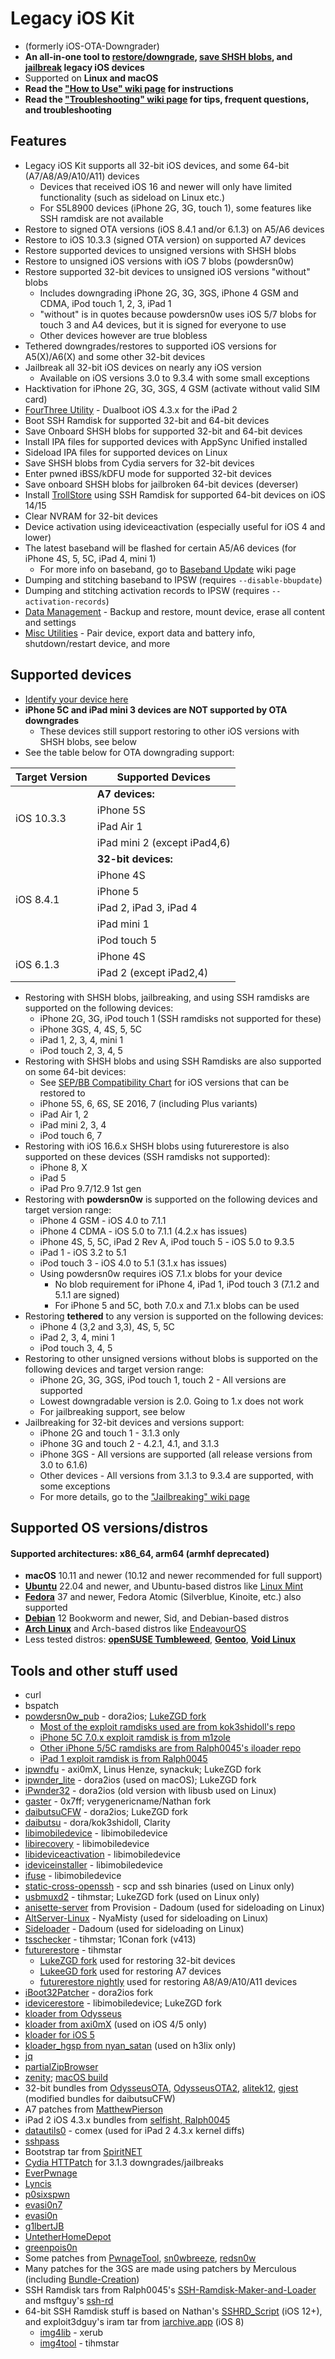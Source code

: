 # Legacy iOS Kit

- (formerly iOS-OTA-Downgrader)
- **An all-in-one tool to [restore/downgrade](https://github.com/LukeZGD/Legacy-iOS-Kit/wiki/Restore-Downgrade), [save SHSH blobs](https://github.com/LukeZGD/Legacy-iOS-Kit/wiki/Saving-SHSH-blobs), and [jailbreak](https://github.com/LukeZGD/Legacy-iOS-Kit/wiki/Jailbreaking) legacy iOS devices**
- Supported on **Linux and macOS**
- **Read the ["How to Use" wiki page](https://github.com/LukeZGD/Legacy-iOS-Kit/wiki/How-to-Use) for instructions**
- **Read the ["Troubleshooting" wiki page](https://github.com/LukeZGD/Legacy-iOS-Kit/wiki/Troubleshooting) for tips, frequent questions, and troubleshooting**

## Features
- Legacy iOS Kit supports all 32-bit iOS devices, and some 64-bit (A7/A8/A9/A10/A11) devices
    - Devices that received iOS 16 and newer will only have limited functionality (such as sideload on Linux etc.)
    - For S5L8900 devices (iPhone 2G, 3G, touch 1), some features like SSH ramdisk are not available
- Restore to signed OTA versions (iOS 8.4.1 and/or 6.1.3) on A5/A6 devices
- Restore to iOS 10.3.3 (signed OTA version) on supported A7 devices
- Restore supported devices to unsigned versions with SHSH blobs
- Restore to unsigned iOS versions with iOS 7 blobs (powdersn0w)
- Restore supported 32-bit devices to unsigned iOS versions "without" blobs
    - Includes downgrading iPhone 2G, 3G, 3GS, iPhone 4 GSM and CDMA, iPod touch 1, 2, 3, iPad 1
    - "without" is in quotes because powdersn0w uses iOS 5/7 blobs for touch 3 and A4 devices, but it is signed for everyone to use
    - Other devices however are true blobless
- Tethered downgrades/restores to supported iOS versions for A5(X)/A6(X) and some other 32-bit devices
- Jailbreak all 32-bit iOS devices on nearly any iOS version
    - Available on iOS versions 3.0 to 9.3.4 with some small exceptions
- Hacktivation for iPhone 2G, 3G, 3GS, 4 GSM (activate without valid SIM card)
- [FourThree Utility](https://github.com/LukeZGD/FourThree-iPad2) - Dualboot iOS 4.3.x for the iPad 2
- Boot SSH Ramdisk for supported 32-bit and 64-bit devices
- Save Onboard SHSH blobs for supported 32-bit and 64-bit devices
- Install IPA files for supported devices with AppSync Unified installed
- Sideload IPA files for supported devices on Linux
- Save SHSH blobs from Cydia servers for 32-bit devices
- Enter pwned iBSS/kDFU mode for supported 32-bit devices
- Save onboard SHSH blobs for jailbroken 64-bit devices (deverser)
- Install [TrollStore](https://github.com/LukeZGD/Legacy-iOS-Kit/wiki/TrollStore) using SSH Ramdisk for supported 64-bit devices on iOS 14/15
- Clear NVRAM for 32-bit devices
- Device activation using ideviceactivation (especially useful for iOS 4 and lower)
- The latest baseband will be flashed for certain A5/A6 devices (for iPhone 4S, 5, 5C, iPad 4, mini 1)
    - For more info on baseband, go to [Baseband Update](https://github.com/LukeZGD/Legacy-iOS-Kit/wiki/Baseband-Update) wiki page
- Dumping and stitching baseband to IPSW (requires `--disable-bbupdate`)
- Dumping and stitching activation records to IPSW (requires `--activation-records`)
- [Data Management](https://github.com/LukeZGD/Legacy-iOS-Kit/wiki/Data-Management) - Backup and restore, mount device, erase all content and settings
- [Misc Utilities](https://github.com/LukeZGD/Legacy-iOS-Kit/wiki/Misc-Utilities) - Pair device, export data and battery info, shutdown/restart device, and more

## Supported devices
- [Identify your device here](https://ipsw.me/device-finder)
- **iPhone 5C and iPad mini 3 devices are NOT supported by OTA downgrades**
    - These devices still support restoring to other iOS versions with SHSH blobs, see below
- See the table below for OTA downgrading support:

<table>
    <thead>
        <tr>
            <th>Target Version</th>
            <th>Supported Devices</th>
        </tr>
    </thead>
    <tbody>
        <tr>
            <td rowspan=4>iOS 10.3.3</td>
            <td><b>A7 devices:</b></td>
        </tr>
        <tr><td>iPhone 5S</td></tr>
        <tr><td>iPad Air 1</td></tr>
        <tr><td>iPad mini 2 (except iPad4,6)</td></tr>
        <tr>
            <td rowspan=6>iOS 8.4.1</td>
            <td><b>32-bit devices:</b></td>
        </tr>
        <tr><td>iPhone 4S</td></tr>
        <tr><td>iPhone 5</td></tr>
        <tr><td>iPad 2, iPad 3, iPad 4</td></tr>
        <tr><td>iPad mini 1</td></tr>
        <tr><td>iPod touch 5</td></tr>
        <tr>
            <td rowspan=2>iOS 6.1.3</td>
            <td>iPhone 4S</td>
        </tr>
        <tr><td>iPad 2 (except iPad2,4)</td></tr>
    </tbody>
</table>

- Restoring with SHSH blobs, jailbreaking, and using SSH ramdisks are supported on the following devices:
    - iPhone 2G, 3G, iPod touch 1 (SSH ramdisks not supported for these)
    - iPhone 3GS, 4, 4S, 5, 5C
    - iPad 1, 2, 3, 4, mini 1
    - iPod touch 2, 3, 4, 5
- Restoring with SHSH blobs and using SSH Ramdisks are also supported on some 64-bit devices:
    - See [SEP/BB Compatibility Chart](https://docs.google.com/spreadsheets/d/1Mb1UNm6g3yvdQD67M413GYSaJ4uoNhLgpkc7YKi3LBs/edit#gid=1191207636) for iOS versions that can be restored to
    - iPhone 5S, 6, 6S, SE 2016, 7 (including Plus variants)
    - iPad Air 1, 2
    - iPad mini 2, 3, 4
    - iPod touch 6, 7
- Restoring with iOS 16.6.x SHSH blobs using futurerestore is also supported on these devices (SSH ramdisks not supported):
    - iPhone 8, X
    - iPad 5
    - iPad Pro 9.7/12.9 1st gen
- Restoring with **powdersn0w** is supported on the following devices and target version range:
    - iPhone 4 GSM - iOS 4.0 to 7.1.1
    - iPhone 4 CDMA - iOS 5.0 to 7.1.1 (4.2.x has issues)
    - iPhone 4S, 5, 5C, iPad 2 Rev A, iPod touch 5 - iOS 5.0 to 9.3.5
    - iPad 1 - iOS 3.2 to 5.1
    - iPod touch 3 - iOS 4.0 to 5.1 (3.1.x has issues)
    - Using powdersn0w requires iOS 7.1.x blobs for your device
        - No blob requirement for iPhone 4, iPad 1, iPod touch 3 (7.1.2 and 5.1.1 are signed)
        - For iPhone 5 and 5C, both 7.0.x and 7.1.x blobs can be used
- Restoring **tethered** to any version is supported on the following devices:
    - iPhone 4 (3,2 and 3,3), 4S, 5, 5C
    - iPad 2, 3, 4, mini 1
    - iPod touch 3, 4, 5
- Restoring to other unsigned versions without blobs is supported on the following devices and target version range:
    - iPhone 2G, 3G, 3GS, iPod touch 1, touch 2 - All versions are supported
    - Lowest downgradable version is 2.0. Going to 1.x does not work
    - For jailbreaking support, see below
- Jailbreaking for 32-bit devices and versions support:
    - iPhone 2G and touch 1 - 3.1.3 only
    - iPhone 3G and touch 2 - 4.2.1, 4.1, and 3.1.3
    - iPhone 3GS - All versions are supported (all release versions from 3.0 to 6.1.6)
    - Other devices - All versions from 3.1.3 to 9.3.4 are supported, with some exceptions
    - For more details, go to the ["Jailbreaking" wiki page](https://github.com/LukeZGD/Legacy-iOS-Kit/wiki/Jailbreaking)


## Supported OS versions/distros

#### Supported architectures: x86_64, arm64 (armhf deprecated)

- **macOS** 10.11 and newer (10.12 and newer recommended for full support)
- [**Ubuntu**](https://ubuntu.com/) 22.04 and newer, and Ubuntu-based distros like [Linux Mint](https://www.linuxmint.com/)
- [**Fedora**](https://getfedora.org/) 37 and newer, Fedora Atomic (Silverblue, Kinoite, etc.) also supported
- [**Debian**](https://www.debian.org/) 12 Bookworm and newer, Sid, and Debian-based distros
- [**Arch Linux**](https://www.archlinux.org/) and Arch-based distros like [EndeavourOS](https://endeavouros.com/)
- Less tested distros: [**openSUSE Tumbleweed**](https://get.opensuse.org/tumbleweed/), [**Gentoo**](https://www.gentoo.org/), [**Void Linux**](https://voidlinux.org/)

## Tools and other stuff used
- curl
- bspatch
- [powdersn0w_pub](https://github.com/dora2-iOS/powdersn0w_pub) - dora2ios; [LukeZGD fork](https://github.com/LukeZGD/powdersn0w_pub)
    - [Most of the exploit ramdisks used are from kok3shidoll's repo](https://github.com/kok3shidoll/untitled)
    - [iPhone 5C 7.0.x exploit ramdisk is from m1zole](https://github.com/m1zole/untitled_pub)
    - [Other iPhone 5/5C ramdisks are from Ralph0045's iloader repo](https://github.com/Ralph0045/iloader)
    - [iPad 1 exploit ramdisk is from Ralph0045](https://github.com/Ralph0045/iBoot-5-Stuff)
- [ipwndfu](https://github.com/LukeZGD/ipwndfu) - axi0mX, Linus Henze, synackuk; LukeZGD fork
- [ipwnder_lite](https://github.com/LukeZGD/ipwnder_lite) - dora2ios (used on macOS); LukeZGD fork
- [iPwnder32](https://github.com/dora2-iOS/iPwnder32/tree/243ea5c6d1bd15f8bdd0b3a1ff4a7729bc14bac4) - dora2ios (old version with libusb used on Linux)
- [gaster](https://github.com/verygenericname/gaster) - 0x7ff; verygenericname/Nathan fork
- [daibutsuCFW](https://github.com/LukeZGD/daibutsuCFW) - dora2ios; LukeZGD fork
- [daibutsu](https://github.com/kok3shidoll/daibutsu) - dora/kok3shidoll, Clarity
- [libimobiledevice](https://github.com/LukeeGD/libimobiledevice) - libimobiledevice
- [libirecovery](https://github.com/LukeeGD/libirecovery) - libimobiledevice
- [libideviceactivation](https://github.com/LukeeGD/libideviceactivation) - libimobiledevice
- [ideviceinstaller](https://github.com/LukeeGD/ideviceinstaller) - libimobiledevice
- [ifuse](https://github.com/LukeeGD/ifuse) - libimobiledevice
- [static-cross-openssh](https://github.com/binary-manu/static-cross-openssh) - scp and ssh binaries (used on Linux only)
- [usbmuxd2](https://github.com/LukeZGD/usbmuxd2) - tihmstar; LukeZGD fork (used on Linux only)
- [anisette-server](https://github.com/Dadoum/Provision) from Provision - Dadoum (used for sideloading on Linux)
- [AltServer-Linux](https://github.com/NyaMisty/AltServer-Linux) - NyaMisty (used for sideloading on Linux)
- [Sideloader](https://github.com/Dadoum/Sideloader) - Dadoum (used for sideloading on Linux)
- [tsschecker](https://github.com/1Conan/tsschecker) - tihmstar; 1Conan fork (v413)
- [futurerestore](https://github.com/tihmstar/futurerestore) - tihmstar
    - [LukeZGD fork](https://github.com/LukeZGD/futurerestore) used for restoring 32-bit devices
    - [LukeeGD fork](https://github.com/LukeeGD/futurerestore) used for restoring A7 devices
    - [futurerestore nightly](https://github.com/futurerestore/futurerestore/) used for restoring A8/A9/A10/A11 devices
- [iBoot32Patcher](https://github.com/dora2-iOS/iBoot32Patcher/) - dora2ios fork
- [idevicerestore](https://github.com/LukeZGD/idevicerestore) - libimobiledevice; LukeZGD fork
- [kloader from Odysseus](https://www.youtube.com/watch?v=fh0tB6fp0Sc)
- [kloader from axi0mX](https://github.com/axi0mX/ios-kexec-utils/blob/master/kloader) (used on iOS 4/5 only)
- [kloader for iOS 5](https://www.pmbonneau.com/cydia/com.pmbonneau.kloader5_1.2_iphoneos-arm.deb)
- [kloader_hgsp from nyan_satan](https://twitter.com/nyan_satan/status/945203180522045440) (used on h3lix only)
- [jq](https://github.com/jqlang/jq)
- [partialZipBrowser](https://github.com/tihmstar/partialZipBrowser)
- [zenity](https://github.com/GNOME/zenity); [macOS build](https://github.com/ncruces/zenity)
- 32-bit bundles from [OdysseusOTA](https://www.youtube.com/watch?v=Wo7mGdMcjxw), [OdysseusOTA2](https://www.youtube.com/watch?v=fh0tB6fp0Sc), [alitek12](https://www.mediafire.com/folder/b1z64roy512wd/FirmwareBundles), [gjest](https://www.reddit.com/r/jailbreak/comments/6yrzzj/release_firmware_bundles_for_ios_841_ipad21234567/) (modified bundles for daibutsuCFW)
- A7 patches from [MatthewPierson](https://github.com/MatthewPierson/iPhone-5s-OTA-Downgrade-Patches)
- iPad 2 iOS 4.3.x bundles from [selfisht, Ralph0045](https://www.reddit.com/r/LegacyJailbreak/comments/1172ulo/release_ios_4_ipad_2_odysseus_firmware_bundles/)
- [datautils0](https://github.com/comex/datautils0) - comex (used for iPad 2 4.3.x kernel diffs)
- [sshpass](https://sourceforge.net/project/sshpass)
- Bootstrap tar from [SpiritNET](https://invoxiplaygames.uk/projects/spiritnet/)
- [Cydia HTTPatch](https://cydia.invoxiplaygames.uk/package/cydiahttpatch) for 3.1.3 downgrades/jailbreaks
- [EverPwnage](https://github.com/LukeZGD/EverPwnage)
- [Lyncis](https://github.com/staturnzz/lyncis)
- [p0sixspwn](https://www.theapplewiki.com/wiki/p0sixspwn)
- [evasi0n7](https://www.theapplewiki.com/wiki/Evasi0n7)
- [evasi0n](https://www.theapplewiki.com/wiki/Evasi0n)
- [g1lbertJB](https://github.com/g1lbertJB/g1lbertJB)
- [UntetherHomeDepot](https://www.theapplewiki.com/wiki/UntetherHomeDepot)
- [greenpois0n](https://github.com/OpenJailbreak/greenpois0n/tree/0f1eac8e748abb200fc36969e616aaad009f7ebf)
- Some patches from [PwnageTool](https://www.theapplewiki.com/wiki/PwnageTool), [sn0wbreeze](https://www.theapplewiki.com/wiki/sn0wbreeze), [redsn0w](https://www.theapplewiki.com/wiki/redsn0w)
- Many patches for the 3GS are made using patchers by Merculous (including [Bundle-Creation](https://github.com/Merculous/Bundle-Creation))
- SSH Ramdisk tars from Ralph0045's [SSH-Ramdisk-Maker-and-Loader](https://github.com/Ralph0045/SSH-Ramdisk-Maker-and-Loader) and msftguy's [ssh-rd](https://github.com/msftguy/ssh-rd)
- 64-bit SSH Ramdisk stuff is based on Nathan's [SSHRD_Script](https://github.com/verygenericname/SSHRD_Script) (iOS 12+), and exploit3dguy's iram tar from [iarchive.app](https://web.archive.org/web/20240324134204/https://ios7.iarchive.app/downgrade/making-ramdisk.html) (iOS 8)
    - [img4lib](https://github.com/xerub/img4lib) - xerub
    - [img4tool](https://github.com/tihmstar/img4tool) - tihmstar
